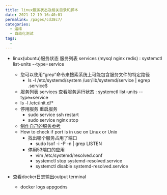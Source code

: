 ```yaml
---
title: linux服务状态及相关目录和脚本
date: 2021-12-19 16:40:01
permalink: /pages/cd38c7/
categories:
  - 运维
  - 自动化测试
tags:
  - 
---
```


* linux(ubuntu)服务状态 服务列表 services (mysql nginx redis) :  systemctl list-units --type=service
  * 您可以使用“grep”命令来搜索系统上可能包含服务文件的特定路径
    * ls -l /etc/systemd/system /usr/lib/systemd/service | egrep .service$
  *  服务列表 services 查看服务运行状态 : systemctl list-units --type=service
    * ls -l /etc/init.d/*
    * 停用服务 重启服务
      * sudo service ssh restart
      * sudo service nginx stop
  * [制作自己的服务参考](/pages/27d480/)
  * How to check if port is in use on Linux or Unix
    * 找出哪个服务占用了端口
      * sudo lsof -i -P -n | grep LISTEN
    * 停用53端口的应用
      * vim /etc/systemd/resolved.conf 
      * systemctl stop systemd-resolved.service
      * systemctl disable systemd-resolved.service

* 查看docker日志输出output terminal
  * docker logs appgodns


